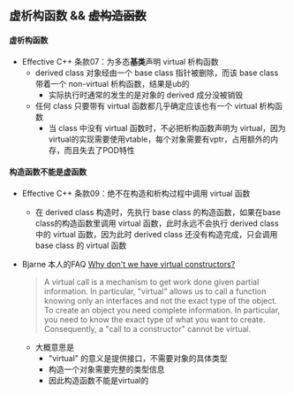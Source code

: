 ## 虚析构函数 && ~~虚构造函数~~

#### 虚析构函数
* Effective C++ 条款07：为多态**基类**声明 virtual 析构函数
    * derived class 对象经由一个 base class 指针被删除，而该 base class 带着一个 non-virtual 析构函数，结果是ub的
        * 实际执行时通常的发生的是对象的 derived 成分没被销毁
    * 任何 class 只要带有 virtual 函数都几乎确定应该也有一个 virtual 析构函数
        * 当 class 中没有 virtual 函数时，不必把析构函数声明为 virtual，因为virtual的实现需要使用vtable，每个对象需要有vptr，占用额外的内存，而且失去了POD特性
#### 构造函数不能是虚函数
* Effective C++ 条款09：绝不在构造和析构过程中调用 virtual 函数
    * 在 derived class 构造时，先执行 base class 的构造函数，如果在base class的构造函数里调用 virtual 函数，此时永远不会执行 derived class 中的 virtual 函数，因为此时 derived class 还没有构造完成，只会调用 base class 的 virtual 函数

* Bjarne 本人的FAQ [Why don't we have virtual constructors?](http://www.stroustrup.com/bs_faq2.html#virtual-ctor)
    > A virtual call is a mechanism to get work done given partial information. In particular, "virtual" allows us to call a function knowing only an interfaces and not the exact type of the object. To create an object you need complete information. In particular, you need to know the exact type of what you want to create. Consequently, a "call to a constructor" cannot be virtual.
    * 大概意思是
        * "virtual" 的意义是提供接口，不需要对象的具体类型
        * 构造一个对象需要完整的类型信息
        * 因此构造函数不能是virtual的
